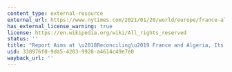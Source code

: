 ```yaml
---
content_type: external-resource
external_url: https://www.nytimes.com/2021/01/20/world/europe/france-algeria-war-report.html#:~:text=The%20report%20said%20its%20purpose,left%20hundreds%20of%20thousands%20dead.
has_external_license_warning: true
license: https://en.wikipedia.org/wiki/All_rights_reserved
status: ''
title: "Report Aims at \u2018Reconciling\u2019 France and Algeria, Its Former Colony"
uid: 338976f0-9da5-4203-9928-a4614c49e7e0
wayback_url: ''
---
```

